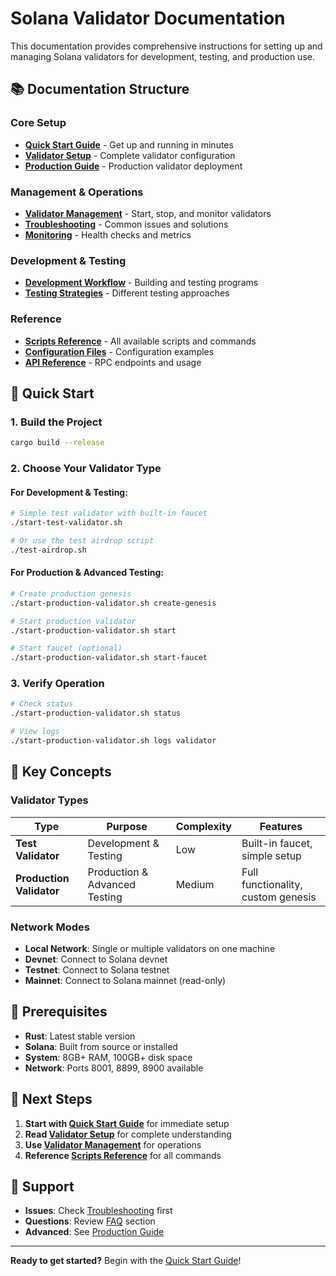 # Solana Validator Documentation

This documentation provides comprehensive instructions for setting up and managing Solana validators for development, testing, and production use.

## 📚 Documentation Structure

### **Core Setup**
- [**Quick Start Guide**](./QUICK_START.md) - Get up and running in minutes
- [**Validator Setup**](./VALIDATOR_SETUP.md) - Complete validator configuration
- [**Production Guide**](./PRODUCTION_GUIDE.md) - Production validator deployment

### **Management & Operations**
- [**Validator Management**](./VALIDATOR_MANAGEMENT.md) - Start, stop, and monitor validators
- [**Troubleshooting**](./TROUBLESHOOTING.md) - Common issues and solutions
- [**Monitoring**](./MONITORING.md) - Health checks and metrics

### **Development & Testing**
- [**Development Workflow**](./DEVELOPMENT_WORKFLOW.md) - Building and testing programs
- [**Testing Strategies**](./TESTING_STRATEGIES.md) - Different testing approaches

### **Reference**
- [**Scripts Reference**](./SCRIPTS_REFERENCE.md) - All available scripts and commands
- [**Configuration Files**](./CONFIGURATION_FILES.md) - Configuration examples
- [**API Reference**](./API_REFERENCE.md) - RPC endpoints and usage

## 🚀 Quick Start

### **1. Build the Project**
```bash
cargo build --release
```

### **2. Choose Your Validator Type**

#### **For Development & Testing:**
```bash
# Simple test validator with built-in faucet
./start-test-validator.sh

# Or use the test airdrop script
./test-airdrop.sh
```

#### **For Production & Advanced Testing:**
```bash
# Create production genesis
./start-production-validator.sh create-genesis

# Start production validator
./start-production-validator.sh start

# Start faucet (optional)
./start-production-validator.sh start-faucet
```

### **3. Verify Operation**
```bash
# Check status
./start-production-validator.sh status

# View logs
./start-production-validator.sh logs validator
```

## 🎯 Key Concepts

### **Validator Types**

| Type | Purpose | Complexity | Features |
|------|---------|------------|----------|
| **Test Validator** | Development & Testing | Low | Built-in faucet, simple setup |
| **Production Validator** | Production & Advanced Testing | Medium | Full functionality, custom genesis |

### **Network Modes**

- **Local Network**: Single or multiple validators on one machine
- **Devnet**: Connect to Solana devnet
- **Testnet**: Connect to Solana testnet
- **Mainnet**: Connect to Solana mainnet (read-only)

## 🔧 Prerequisites

- **Rust**: Latest stable version
- **Solana**: Built from source or installed
- **System**: 8GB+ RAM, 100GB+ disk space
- **Network**: Ports 8001, 8899, 8900 available

## 📖 Next Steps

1. **Start with [Quick Start Guide](./QUICK_START.md)** for immediate setup
2. **Read [Validator Setup](./VALIDATOR_SETUP.md)** for complete understanding
3. **Use [Validator Management](./VALIDATOR_MANAGEMENT.md)** for operations
4. **Reference [Scripts Reference](./SCRIPTS_REFERENCE.md)** for all commands

## 🤝 Support

- **Issues**: Check [Troubleshooting](./TROUBLESHOOTING.md) first
- **Questions**: Review [FAQ](./FAQ.md) section
- **Advanced**: See [Production Guide](./PRODUCTION_GUIDE.md)

---

**Ready to get started?** Begin with the [Quick Start Guide](./QUICK_START.md)!

